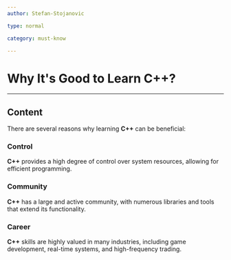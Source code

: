 ```yaml
---
author: Stefan-Stojanovic

type: normal

category: must-know

---
```


# Why It's Good to Learn C++?

---

## Content

There are several reasons why learning **C++** can be beneficial:

### Control

**C++** provides a high degree of control over system resources, allowing for efficient programming.

### Community

**C++** has a large and active community, with numerous libraries and tools that extend its functionality.

### Career

**C++** skills are highly valued in many industries, including game development, real-time systems, and high-frequency trading.

